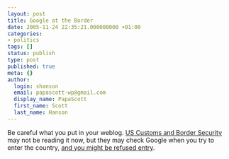 ```yaml
---
layout: post
title: Google at the Border
date: 2005-11-24 22:35:21.000000000 +01:00
categories:
- politics
tags: []
status: publish
type: post
published: true
meta: {}
author:
  login: shanson
  email: papascott-wp@gmail.com
  display_name: PapaScott
  first_name: Scott
  last_name: Hanson
---
```

<p>Be careful what you put in your weblog. <a href="http://www.cbp.gov/">US Customs and Border Security</a> may not be reading it now, but they may check Google when you try to enter the country, <a href="http://hoder.com/weblog/archives/014729.shtml" title="E:M | Goodbye to America">and you might be refused entry</a>.</p>
